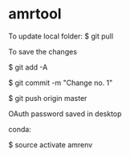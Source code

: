 # amrtool

To update local folder:
$ git pull

To save the changes

$ git add -A

$ git commit -m "Change no. 1"

$ git push origin master

OAuth password saved in desktop

conda:

$ source activate amrenv
